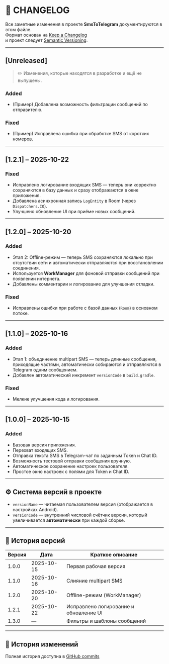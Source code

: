 # 📘 CHANGELOG

Все заметные изменения в проекте **SmsToTelegram** документируются в этом файле.  
Формат основан на [Keep a Changelog](https://keepachangelog.com/ru/1.0.0/)  
и проект следует [Semantic Versioning](https://semver.org/lang/ru/).

---

## [Unreleased]
> ✏️ Изменения, которые находятся в разработке и ещё не выпущены.

### Added
- (Пример) Добавлена возможность фильтрации сообщений по отправителю.

### Fixed
- (Пример) Исправлена ошибка при обработке SMS от коротких номеров.

---

## [1.2.1] – 2025-10-22
### Fixed
- Исправлено логирование входящих SMS — теперь они корректно сохраняются в базу данных и сразу отображаются в окне приложения.
- Добавлена асинхронная запись `LogEntity` в Room (через `Dispatchers.IO`).
- Улучшено обновление UI при приёме новых сообщений.

---

## [1.2.0] – 2025-10-20
### Added
- Этап 2: Offline-режим — теперь SMS сохраняются локально при отсутствии сети и автоматически отправляются при восстановлении соединения.
- Используется **WorkManager** для фоновой отправки сообщений при появлении интернета.
- Добавлены комментарии и логирование для улучшения отладки.

### Fixed
- Исправлены ошибки при работе с базой данных (`Room`) в основном потоке.

---

## [1.1.0] – 2025-10-16
### Added
- Этап 1: объединение multipart SMS — теперь длинные сообщения, приходящие частями, автоматически собираются и отправляются в Telegram одним сообщением.
- Добавлен автоматический инкремент `versionCode` в `build.gradle`.

### Fixed
- Мелкие улучшения кода и логирования.

---

## [1.0.0] – 2025-10-15
### Added
- Базовая версия приложения.
- Перехват входящих SMS.
- Отправка текста SMS в Telegram-чат по заданным Token и Chat ID.
- Возможность тестовой отправки сообщения вручную.
- Автоматическое сохранение настроек пользователя.
- Простое окно настроек с полями для Token и Chat ID.

---

## ⚙️ Система версий в проекте

- `versionName` — читаемая пользователем версия (отображается в настройках Android).
- `versionCode` — внутренний числовой счётчик версии, который увеличивается **автоматически** при каждой сборке.

---

## 🔖 История версий

| Версия | Дата | Краткое описание |
|---------|------|------------------|
| 1.0.0 | 2025-10-15 | Первая рабочая версия |
| 1.1.0 | 2025-10-16 | Слияние multipart SMS |
| 1.2.0 | 2025-10-20 | Offline-режим (WorkManager) |
| 1.2.1 | 2025-10-22 | Исправлено логирование и обновление UI |
| 1.3.0 | — | Фильтры и шаблоны сообщений |

---

## 🧰 История изменений
Полная история доступна в [GitHub commits](https://github.com/Roman-cod/SmsToTelegram/commits/main)

